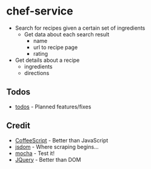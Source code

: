 chef-service
============

- Search for recipes given a certain set of ingredients
  - Get data about each search result
    - name
    - url to recipe page
    - rating
- Get details about a recipe
  - ingredients
  - directions

Todos
-----
* [todos](https://github.com/peterwmwong/chef-service/blob/master/todo.md) - Planned features/fixes

Credit
------
* [CoffeeScript](http://jashkenas.github.com/coffee-script/) - Better than JavaScript
* [jsdom](http://jsdom.org/) - Where scraping begins...
* [mocha](http://visionmedia.github.com/mocha/) - Test it!
* [JQuery](http://jquery.com/) - Better than DOM
